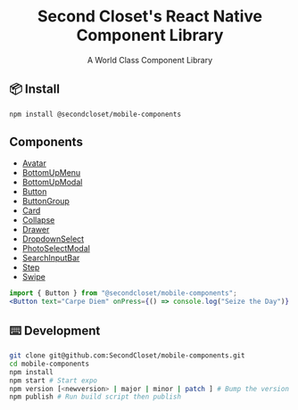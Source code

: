 <h1 align=center>Second Closet's React Native Component Library</h1>
<p align=center>A World Class Component Library </p>

## 📦 Install

```bash
npm install @secondcloset/mobile-components
```

## Components

- [Avatar](https://github.com/SecondCloset/mobile-components/blob/master/docs/Avatar.md)
- [BottomUpMenu](https://github.com/SecondCloset/mobile-components/blob/master/docs/BottomUpMenu.md)
- [BottomUpModal](https://github.com/SecondCloset/mobile-components/blob/master/docs/BottomUpModal.md)
- [Button](https://github.com/SecondCloset/mobile-components/blob/master/docs/Button.md)
- [ButtonGroup](https://github.com/SecondCloset/mobile-components/blob/master/docs/ButtonGroup.md)
- [Card](https://github.com/SecondCloset/mobile-components/blob/master/docs/Card.md)
- [Collapse](https://github.com/SecondCloset/mobile-components/blob/master/docs/Collapse.md)
- [Drawer](https://github.com/SecondCloset/mobile-components/blob/master/docs/Drawer.md)
- [DropdownSelect](https://github.com/SecondCloset/mobile-components/blob/master/docs/DropdownSelect.md)
- [PhotoSelectModal](https://github.com/SecondCloset/mobile-components/blob/master/docs/PhotoSelectModal.md)
- [SearchInputBar](https://github.com/SecondCloset/mobile-components/blob/master/docs/SearchInputBar.md)
- [Step](https://github.com/SecondCloset/mobile-components/blob/master/docs/Step.md)
- [Swipe](https://github.com/SecondCloset/mobile-components/blob/master/docs/Swipe.md)

```jsx
import { Button } from "@secondcloset/mobile-components";
<Button text="Carpe Diem" onPress={() => console.log("Seize the Day")} />;
```

## ⌨️ Development

```bash
git clone git@github.com:SecondCloset/mobile-components.git
cd mobile-components
npm install
npm start # Start expo
npm version [<newversion> | major | minor | patch ] # Bump the version number
npm publish # Run build script then publish
```

